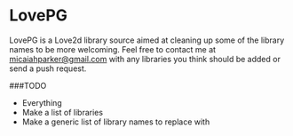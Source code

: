 # LovePG

LovePG is a Love2d library source aimed at cleaning up some of the library names to be more welcoming. Feel free to contact me at [micaiahparker@gmail.com](mailto:micaiahparker@gmail.com) with any libraries you think should be added or send a push request.

###TODO

- Everything
- Make a list of libraries
- Make a generic list of library names to replace with